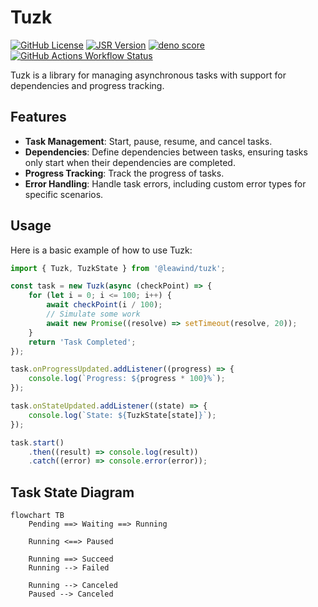 # Tuzk

[![GitHub License](https://img.shields.io/github/license/Leawind/tuzk-ts)](https://github.com/Leawind/tuzk-ts)
[![JSR Version](https://jsr.io/badges/@leawind/tuzk)](https://jsr.io/@leawind/tuzk)
[![deno score](https://jsr.io/badges/@leawind/tuzk/score)](https://jsr.io/@leawind/tuzk/doc)
[![GitHub Actions Workflow Status](https://img.shields.io/github/actions/workflow/status/Leawind/tuzk-ts/deno-test.yaml?branch=main&logo=github-actions&label=test)](https://github.com/Leawind/tuzk-ts/actions/workflows/deno-test.yaml)

Tuzk is a library for managing asynchronous tasks with support for dependencies and progress tracking.

## Features

- **Task Management**: Start, pause, resume, and cancel tasks.
- **Dependencies**: Define dependencies between tasks, ensuring tasks only start when their dependencies are completed.
- **Progress Tracking**: Track the progress of tasks.
- **Error Handling**: Handle task errors, including custom error types for specific scenarios.

## Usage

Here is a basic example of how to use Tuzk:

```typescript
import { Tuzk, TuzkState } from '@leawind/tuzk';

const task = new Tuzk(async (checkPoint) => {
	for (let i = 0; i <= 100; i++) {
		await checkPoint(i / 100);
		// Simulate some work
		await new Promise((resolve) => setTimeout(resolve, 20));
	}
	return 'Task Completed';
});

task.onProgressUpdated.addListener((progress) => {
	console.log(`Progress: ${progress * 100}%`);
});

task.onStateUpdated.addListener((state) => {
	console.log(`State: ${TuzkState[state]}`);
});

task.start()
	.then((result) => console.log(result))
	.catch((error) => console.error(error));
```

## Task State Diagram

```mermaid
flowchart TB
	Pending ==> Waiting ==> Running

	Running <==> Paused

	Running ==> Succeed
	Running --> Failed

	Running --> Canceled
	Paused --> Canceled
```

